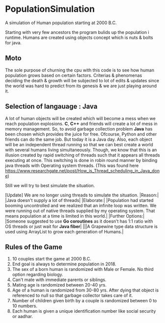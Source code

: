 # PopulationSimulation
A simulation of Human population starting at 2000 B.C.

Starting with very few ancestors the program bulids up the population i runtime.
Humans are created using objects concept which is nuts & bolts for java.

## Moto
The sole purpose of churning the cpu with this code is to see how human population grows based on certain factors.
Criterias & phenomenas deciding the death & growth will be subjected to lot of edits & updates since the world was hard to predict from its genesis & we are just playing around it.

## Selection of langauage : Java
A lot of human objects will be created which will become a mess when we reach population explosions. **C**, **C++** and friends will create a lot of mess in memory management. So, to avoid garbage collection problem **Java** has been chosen which provides the juice for free.
Ofcourse, Python and other friends can do the same job. But today it is a Java day.
Also, each object will be an independent thread running so that we can best create a world with
several humans living simultaneously. Though, we know that this is an illusion created by
rapid switching of threads such that it appears all threads executing at once.
This switching is done in robin round manner by binding java threads with Operating system threads. (This was found here https://www.researchgate.net/post/How_is_Thread_scheduling_in_Java_done)

Still we will try to best simulate the situation.

[Update]
We are no longer using threads to simulate the situation.
|Reason:| |Java doesn't supply a lot of threads|
|Elaborate:| |Population had started booming uncontrolled and we realized that an infinite loop was written. We were running out of native threads supplied by my operating system. That means population at a time is limited in this world.|
|Further Options:| |Someone suggested to use **Go coroutines** as it doesn't has 1:1 ratio with OS threads or just wait for **Java fiber**|
|||A Grapewine type data structure is used using ArrayList to grow each generation of Humans.|


## Rules of the Game
1. 10 couples start the game at 2000 B.C.
2. End goal is always to determine population in 2018.
3. The sex of a born human is randomized with Male or Female. No third option regarding biology.
4. Can't mate with immediate parents or siblings.
5. Mating age is randomized between 20-40 yrs.
6. Age of a human is randomized from 30-80 yrs. After dying that object is referenced to null so that garbage collector takes care of it.
7. Number of children given birth by a couple is randomized between 0 to 10 numbers.
8. Each human is given a unique identification number like social security or aadhar.



